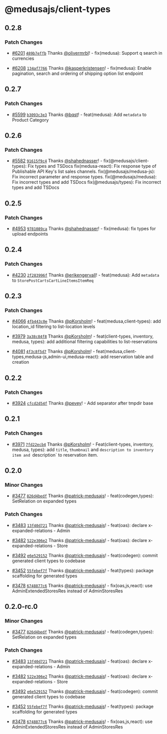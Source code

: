 # @medusajs/client-types

## 0.2.8

### Patch Changes

- [#6201](https://github.com/medusajs/medusa/pull/6201) [`489b7effb`](https://github.com/medusajs/medusa/commit/489b7effb013b2ffb38693ace14fb8cce2dd7ab4) Thanks [@olivermrbl](https://github.com/olivermrbl)! - fix(medusa): Support q search in currencies

- [#6208](https://github.com/medusajs/medusa/pull/6208) [`134af7766`](https://github.com/medusajs/medusa/commit/134af77667c278622e3731ba41602d297852fedb) Thanks [@kasperkristensen](https://github.com/kasperkristensen)! - fix(medusa): Enable pagination, search and ordering of shipping option list endpoint

## 0.2.7

### Patch Changes

- [#5599](https://github.com/medusajs/medusa/pull/5599) [`b3093c3e3`](https://github.com/medusajs/medusa/commit/b3093c3e3d64e4c024a04d76fb0f727c1c38108b) Thanks [@bqst](https://github.com/bqst)! - feat(medusa): Add `metadata` to Product Category

## 0.2.6

### Patch Changes

- [#5582](https://github.com/medusajs/medusa/pull/5582) [`91615f9c4`](https://github.com/medusajs/medusa/commit/91615f9c459a2d8cb842561c5edb335680d30298) Thanks [@shahednasser](https://github.com/shahednasser)! - fix(@medusajs/client-types): Fix types and TSDocs
  fix(medusa-react): Fix response type of Publishable API Key's list sales channels.
  fix(@medusajs/medusa-js): Fix incorrect parameter and response types.
  fix(@medusajs/medusa): Fix incorrect types and add TSDocs
  fix(@medusajs/types): Fix incorrect types and add TSDocs

## 0.2.5

### Patch Changes

- [#4953](https://github.com/medusajs/medusa/pull/4953) [`9781089ca`](https://github.com/medusajs/medusa/commit/9781089ca301221011c58423add3bf81b74b068b) Thanks [@shahednasser](https://github.com/shahednasser)! - fix(medusa): fix types for upload endpoints

## 0.2.4

### Patch Changes

- [#4230](https://github.com/medusajs/medusa/pull/4230) [`2f283996f`](https://github.com/medusajs/medusa/commit/2f283996f80313b074b96c690bcd953c67665c1b) Thanks [@erikengervall](https://github.com/erikengervall)! - feat(medusa): Add `metadata` to `StorePostCartsCartLineItemsItemReq`

## 0.2.3

### Patch Changes

- [#4066](https://github.com/medusajs/medusa/pull/4066) [`4fb443c0e`](https://github.com/medusajs/medusa/commit/4fb443c0ea38bde3148bce059c0ee3b91dfff3d4) Thanks [@pKorsholm](https://github.com/pKorsholm)! - feat(medusa,client-types): add location_id filtering to list-location levels

- [#3979](https://github.com/medusajs/medusa/pull/3979) [`3a38c84f8`](https://github.com/medusajs/medusa/commit/3a38c84f88b05f74ee0a172af3e3f78b2ec8c2d2) Thanks [@pKorsholm](https://github.com/pKorsholm)! - feat(client-types, inventory, medusa, types): add additional filtering capabilities to list-reservations

- [#4081](https://github.com/medusajs/medusa/pull/4081) [`4f3c8f5d7`](https://github.com/medusajs/medusa/commit/4f3c8f5d70b5ae4a11e9d4a2fea4a8410b2daf47) Thanks [@pKorsholm](https://github.com/pKorsholm)! - feat(medusa,client-types,medusa-js,admin-ui,medusa-react): add reservation table and creation

## 0.2.2

### Patch Changes

- [#3924](https://github.com/medusajs/medusa/pull/3924) [`cfcd2d54f`](https://github.com/medusajs/medusa/commit/cfcd2d54fd281fd98de881fc6dfbcc6b1b47c855) Thanks [@pevey](https://github.com/pevey)! - Add separator after tmpdir base

## 0.2.1

### Patch Changes

- [#3971](https://github.com/medusajs/medusa/pull/3971) [`7fd22ecb4`](https://github.com/medusajs/medusa/commit/7fd22ecb4d5190e92c6750a9fbf2d8534bb9f4ab) Thanks [@pKorsholm](https://github.com/pKorsholm)! - Feat(client-types, inventory, medusa, types): add `title`, `thumbnail` and `description to inventory item and `description` to reservation item.

## 0.2.0

### Minor Changes

- [#3477](https://github.com/medusajs/medusa/pull/3477) [`826d4bedf`](https://github.com/medusajs/medusa/commit/826d4bedfe1b6459163711d5173eb8eadfdea26e) Thanks [@patrick-medusajs](https://github.com/patrick-medusajs)! - feat(codegen,types): SetRelation on expanded types

### Patch Changes

- [#3483](https://github.com/medusajs/medusa/pull/3483) [`13f40d721`](https://github.com/medusajs/medusa/commit/13f40d721702fbcdf6c131354ec9a81322d4a662) Thanks [@patrick-medusajs](https://github.com/patrick-medusajs)! - feat(oas): declare x-expanded-relations - Admin

- [#3482](https://github.com/medusajs/medusa/pull/3482) [`522e306e2`](https://github.com/medusajs/medusa/commit/522e306e2e9abf4afce63f30714389eba32bef7f) Thanks [@patrick-medusajs](https://github.com/patrick-medusajs)! - feat(oas): declare x-expanded-relations - Store

- [#3492](https://github.com/medusajs/medusa/pull/3492) [`e6e529152`](https://github.com/medusajs/medusa/commit/e6e529152792e63a71664fb88567276a820e9908) Thanks [@patrick-medusajs](https://github.com/patrick-medusajs)! - feat(codegen): commit generated client types to codebase

- [#3452](https://github.com/medusajs/medusa/pull/3452) [`55febef7f`](https://github.com/medusajs/medusa/commit/55febef7f1e74a07e76039d1ffbcb721c08adeb2) Thanks [@patrick-medusajs](https://github.com/patrick-medusajs)! - feat(types): package scaffolding for generated types

- [#3478](https://github.com/medusajs/medusa/pull/3478) [`6748877c6`](https://github.com/medusajs/medusa/commit/6748877c694c1433f666c6987f20af76b201b495) Thanks [@patrick-medusajs](https://github.com/patrick-medusajs)! - fix(oas,js,react): use AdminExtendedStoresRes instead of AdminStoresRes

## 0.2.0-rc.0

### Minor Changes

- [#3477](https://github.com/medusajs/medusa/pull/3477) [`826d4bedf`](https://github.com/medusajs/medusa/commit/826d4bedfe1b6459163711d5173eb8eadfdea26e) Thanks [@patrick-medusajs](https://github.com/patrick-medusajs)! - feat(codegen,types): SetRelation on expanded types

### Patch Changes

- [#3483](https://github.com/medusajs/medusa/pull/3483) [`13f40d721`](https://github.com/medusajs/medusa/commit/13f40d721702fbcdf6c131354ec9a81322d4a662) Thanks [@patrick-medusajs](https://github.com/patrick-medusajs)! - feat(oas): declare x-expanded-relations - Admin

- [#3482](https://github.com/medusajs/medusa/pull/3482) [`522e306e2`](https://github.com/medusajs/medusa/commit/522e306e2e9abf4afce63f30714389eba32bef7f) Thanks [@patrick-medusajs](https://github.com/patrick-medusajs)! - feat(oas): declare x-expanded-relations - Store

- [#3492](https://github.com/medusajs/medusa/pull/3492) [`e6e529152`](https://github.com/medusajs/medusa/commit/e6e529152792e63a71664fb88567276a820e9908) Thanks [@patrick-medusajs](https://github.com/patrick-medusajs)! - feat(codegen): commit generated client types to codebase

- [#3452](https://github.com/medusajs/medusa/pull/3452) [`55febef7f`](https://github.com/medusajs/medusa/commit/55febef7f1e74a07e76039d1ffbcb721c08adeb2) Thanks [@patrick-medusajs](https://github.com/patrick-medusajs)! - feat(types): package scaffolding for generated types

- [#3478](https://github.com/medusajs/medusa/pull/3478) [`6748877c6`](https://github.com/medusajs/medusa/commit/6748877c694c1433f666c6987f20af76b201b495) Thanks [@patrick-medusajs](https://github.com/patrick-medusajs)! - fix(oas,js,react): use AdminExtendedStoresRes instead of AdminStoresRes
